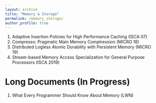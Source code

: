 ```yaml
---
layout: archive
title: "Memory & Storage"
permalink: /memory_storage/
author_profile: true
---
```


<ol>
   <li> Adaptive Insertion Policies for High Performance Caching (ISCA 07)</li>
   <li> Compresso: Pragmatic Main Memory Comptression (MICRO 18)</li>
   <li> Distributed Logless Atomic Durability with Persistent Memory (MICRO 19)</li>
   <li> Stream-based Memory Access Specialization for General Purpose Processors (ISCA 2019)</li>
</ol>


Long Documents (In Progress)
======
<ol>
   <li> What Every Programmer Should Know About Memory (LWN) </li>
</ol>

